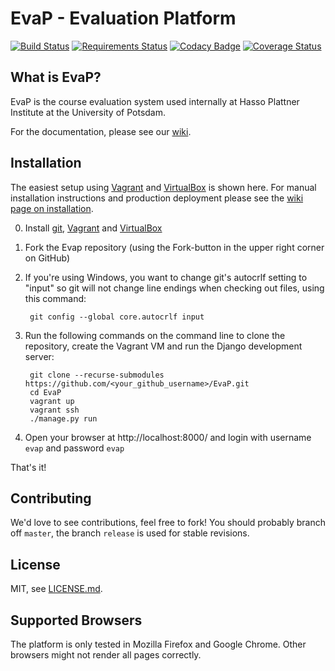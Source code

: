 # EvaP - Evaluation Platform

[![Build Status](https://travis-ci.org/fsr-de/EvaP.svg?branch=master)](https://travis-ci.org/fsr-de/EvaP)
[![Requirements Status](https://requires.io/github/fsr-de/EvaP/requirements.svg?branch=master)](https://requires.io/github/fsr-de/EvaP/requirements/?branch=master)
[![Codacy Badge](https://api.codacy.com/project/badge/Grade/4721b900582d4ca1b0392af26f5f5c7b)](https://www.codacy.com/app/evap/EvaP)
[![Coverage Status](https://coveralls.io/repos/github/fsr-de/EvaP/badge.svg?branch=master)](https://coveralls.io/github/fsr-de/EvaP?branch=master)


## What is EvaP?

EvaP is the course evaluation system used internally at Hasso Plattner Institute at the University of Potsdam.

For the documentation, please see our [wiki](https://github.com/fsr-itse/EvaP/wiki).


## Installation

The easiest setup using [Vagrant](https://www.vagrantup.com) and [VirtualBox](https://www.virtualbox.org) is shown here. For manual installation instructions and production deployment please see the [wiki page on installation](https://github.com/fsr-itse/EvaP/wiki/Installation).

0. Install [git](https://git-scm.com/downloads), [Vagrant](https://www.vagrantup.com/downloads.html) and [VirtualBox](https://www.virtualbox.org/wiki/Downloads)

1. Fork the Evap repository (using the Fork-button in the upper right corner on GitHub)

2. If you're using Windows, you want to change git's autocrlf setting to "input" so git will not change line endings when checking out files, using this command:

        git config --global core.autocrlf input

3. Run the following commands on the command line to clone the repository, create the Vagrant VM and run the Django development server:

        git clone --recurse-submodules https://github.com/<your_github_username>/EvaP.git
        cd EvaP
        vagrant up
        vagrant ssh
        ./manage.py run

4. Open your browser at http://localhost:8000/ and login with username ``evap`` and password ``evap``


That's it!


## Contributing

We'd love to see contributions, feel free to fork! You should probably branch off ``master``, the branch ``release`` is used for stable revisions.


## License

MIT, see [LICENSE.md](LICENSE.md).


## Supported Browsers

The platform is only tested in Mozilla Firefox and Google Chrome. Other browsers might not render all pages correctly.
